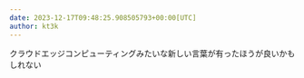 ```yaml
---
date: 2023-12-17T09:48:25.908505793+00:00[UTC]
author: kt3k
---
```

クラウドエッジコンピューティングみたいな新しい言葉が有ったほうが良いかもしれない
